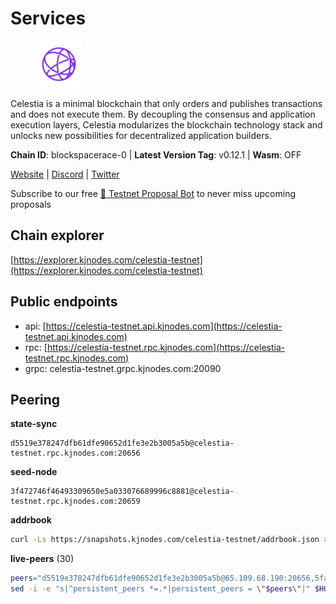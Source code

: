 # Services

<figure><img src="https://raw.githubusercontent.com/kj89/cosmos-images/main/logos/celestia.png" alt=""><figcaption></figcaption></figure>

Celestia is a minimal blockchain that only orders and publishes transactions and  does not execute them. By decoupling the consensus and application execution layers,  Celestia modularizes the blockchain technology stack and unlocks new possibilities  for decentralized application builders.

**Chain ID**: blockspacerace-0 | **Latest Version Tag**: v0.12.1 | **Wasm**: OFF

[Website](https://celestia.org) | [Discord](https://discord.gg/celestiacommunity) | [Twitter](https://twitter.com/CelestiaOrg)



Subscribe to our free [🤖 Testnet Proposal Bot](https://t.me/kjnodes_testnet_proposal_bot) to never miss upcoming proposals


## Chain explorer
[https://explorer.kjnodes.com/celestia-testnet](https://explorer.kjnodes.com/celestia-testnet)

## Public endpoints

* api: [https://celestia-testnet.api.kjnodes.com](https://celestia-testnet.api.kjnodes.com)
* rpc: [https://celestia-testnet.rpc.kjnodes.com](https://celestia-testnet.rpc.kjnodes.com)
* grpc: celestia-testnet.grpc.kjnodes.com:20090

## Peering

**state-sync**

```text
d5519e378247dfb61dfe90652d1fe3e2b3005a5b@celestia-testnet.rpc.kjnodes.com:20656
```

**seed-node**

```text
3f472746f46493309650e5a033076689996c8881@celestia-testnet.rpc.kjnodes.com:20659
```

**addrbook**
```bash
curl -Ls https://snapshots.kjnodes.com/celestia-testnet/addrbook.json > $HOME/.celestia-app/config/addrbook.json
```

**live-peers** (30)
```bash
peers="d5519e378247dfb61dfe90652d1fe3e2b3005a5b@65.109.68.190:20656,5fa6853eb52bc3a5ff1fe56b988515d16644819a@65.21.232.33:2000,a20a5f47307049619d2fe689f3c33f1f7ab9470c@162.55.245.144:2130,e85b086d236a2c9a4d285e6d44126bb6fc6a1555@131.153.158.209:26656,7a89c8c63ee0a305d236eabb435ea54f1c08d3dd@125.143.190.194:17002,0aaea869d3c651143114f8e9529da72e40fe0828@46.4.5.45:11656,10c84789386c2ee3aacd8e09f04b78fac14fb3d7@209.126.86.119:26656,71819ce1899c1f4f0f138f7a538958dd0d3d3ff8@5.9.78.252:27656,fa3393d9ea9280d0042498b50da7c8e03c60c1e6@199.247.3.78:26656,e2aa8686a4b947fef3e14eb6b6106c180edb646a@109.205.181.63:26656,fc7aa57ff8e73fa1ed4dfa378f1c698ca029931b@38.242.143.102:26656,256897ad4c3888009256fa0dbd41949a882fe9d7@38.242.246.25:26656,afa8e3de3c304db0fae0113428c1747081df35a2@194.163.134.232:26656,c2c0ef31ed6d917dd675bd3599337235cd855e19@75.119.136.249:26656,b861e12c6d005f424dcb787865ea22ff7de4c1c3@194.163.169.224:26656,3ef426538e3b8bfa274aa9a442583bbbda71942f@185.144.99.12:26656,3602bfcd427d77dee80f287c9a7318fb2626890d@194.163.150.84:26656,105fc5cb9aa3a4c83bcc238e487b64116333800d@212.90.121.74:26656,2d778f142a6e483d7e60856e77c408e7af0911a2@38.242.245.230:26656,ac1e585064da1976680820fdd7f4adbdba436531@89.116.31.113:26656,9df27099090e78f6091193c29a77d7858f59ec31@31.220.73.124:26656,60265d9737ffaae69ee9940cd3ad44a47a7b5bab@161.97.148.199:26656,4a198b31a0f348a9f74f0a085bde574e55844ec4@89.116.31.123:26656,508706c7c37a7a5e4c99c4581d9334cbad34cb86@37.27.2.226:26656,768ac4ece936ca4eb01b763c119edb74c53b58b2@135.181.26.67:26656,9497e0c783d5cb9b18f6addfcf2f25cdc4d5d1a2@148.113.153.79:36656,19e453feaf0d1400a03674166d225258fa9e7657@194.163.149.204:26656,af66f28f19f747bd2b5a18d91d143dc8e035f86a@47.147.226.228:52656,e35144c78e110e2fa9c8ccdce919ae7b028d106d@3.144.212.128:31380,dc76534dfede17c47ec162fce0937b446a627820@206.189.92.202:26656"
sed -i -e "s|^persistent_peers *=.*|persistent_peers = \"$peers\"|" $HOME/.celestia-app/config/config.toml
```
